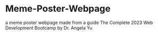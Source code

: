 # Meme-Poster-Webpage
a meme poster webpage made from a guide The Complete 2023 Web Development Bootcamp by Dr. Angela Yu

